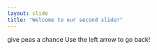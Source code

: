 ```yaml
---
layout: slide
title: "Welcome to our second slide!"
---
```

give peas a chance
Use the left arrow to go back!
